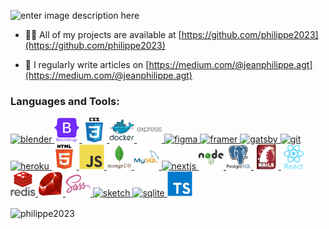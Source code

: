 
![enter image description here](https://lh3.googleusercontent.com/pw/AP1GczMLa5TmXBjAqwzoDt6TmS-OTFEd0IJfQR2l0UoMoKMQcmyHndbirjTroQLSaGg-PcRn0aQ1n5hJ2eL9ioK4e-uTpH1EQqiqI-YgruWv_M61aDfjkcI9hbB4roYxuYY27sms5ZGkzmFDQ6bPrJmTX8omhbNffdaznjItTqDjE-Ns9BnxqCdXWe_GBpMTHTcorHEy8INPyEQMRyWCMemMs1sKgsDIwCXwPtmZI9aIkmFM3MvWIXTGfhCyc7yo37CNOpYZse29YjjgWjeIQbzK9ufgPeGUXk5E3uYjUTfGfXhFufRCD1HnZaQoehyAyrIqFTdfqpl9QfhHV8WdVVt_Gh1uE2_fmHz5h2WZZ5MlGvB1olbfdCmdids1tAaO_ZoO21pud7x-EvBs7xC-zRRGgg5ejFNz2uN5NxUqRi19D19rMTG82lzkb5qTJIcjYeSeMYLUSL2v_sxmv0mRI3O669himJ9b0lKIouxjQyZfd4xrAYsyt21YSd_wdxtjUsSP0PF4vfeyyPgEfC_fER-aCuca9yjLHUfKStP8X7eRNnI23Dt4wSSDXoSbA8VLMeHnvknlyx9yR7aTb0or01nMOCRs4yzH1MoTc-XziBbnNwOYy1XJEdzmQOASyzYI4sZAnwsOcB-fufa4IM8UlnHU385h4N4DGJGhBuU6sLEV1oRw1yjNIvRRt3JOVAB2Ceu62DAl5R20e9MSzsAGCHh4KdBK61jU8MxUIzeX8S74sE_1f4kt_iM47nHzfsdEXCNfCDDe2Cc-csLKiJV2HuA0xq6_TI1KJezaCXMLQRHS39ju9PAZjfVg8EBgaZjujtymubevC1JLoM9fE_-DMZPTm7r6QvtV8wXQP-WNGkfskkunQlSu4-sR0bqAaRRuZyGopEOb2Bn0EfHvn99Rmg97uQF0L7hNiQYdwEGKnMy0Xmfrk6ZQE1j_e3frhF7W=w770-h545-s-no?authuser=0)



- 👨‍💻 All of my projects are available at [https://github.com/philippe2023](https://github.com/philippe2023)  
  
- 📝 I regularly write articles on [https://medium.com/@jeanphilippe.agt](https://medium.com/@jeanphilippe.agt)  
  
  

  

<h3 align="left">Languages and Tools:</h3>
<p align="left"> <a href="https://www.blender.org/" target="_blank" rel="noreferrer"> <img src="https://download.blender.org/branding/community/blender_community_badge_white.svg" alt="blender" width="40" height="40"/> </a> <a href="https://getbootstrap.com" target="_blank" rel="noreferrer"> <img src="https://raw.githubusercontent.com/devicons/devicon/master/icons/bootstrap/bootstrap-plain-wordmark.svg" alt="bootstrap" width="40" height="40"/> </a> <a href="https://www.w3schools.com/css/" target="_blank" rel="noreferrer"> <img src="https://raw.githubusercontent.com/devicons/devicon/master/icons/css3/css3-original-wordmark.svg" alt="css3" width="40" height="40"/> </a> <a href="https://www.docker.com/" target="_blank" rel="noreferrer"> <img src="https://raw.githubusercontent.com/devicons/devicon/master/icons/docker/docker-original-wordmark.svg" alt="docker" width="40" height="40"/> </a> <a href="https://expressjs.com" target="_blank" rel="noreferrer"> <img src="https://raw.githubusercontent.com/devicons/devicon/master/icons/express/express-original-wordmark.svg" alt="express" width="40" height="40"/> </a> <a href="https://www.figma.com/" target="_blank" rel="noreferrer"> <img src="https://www.vectorlogo.zone/logos/figma/figma-icon.svg" alt="figma" width="40" height="40"/> </a> <a href="https://www.framer.com/" target="_blank" rel="noreferrer"> <img src="https://www.vectorlogo.zone/logos/framer/framer-icon.svg" alt="framer" width="40" height="40"/> </a> <a href="https://www.gatsbyjs.com/" target="_blank" rel="noreferrer"> <img src="https://www.vectorlogo.zone/logos/gatsbyjs/gatsbyjs-icon.svg" alt="gatsby" width="40" height="40"/> </a> <a href="https://git-scm.com/" target="_blank" rel="noreferrer"> <img src="https://www.vectorlogo.zone/logos/git-scm/git-scm-icon.svg" alt="git" width="40" height="40"/> </a> <a href="https://heroku.com" target="_blank" rel="noreferrer"> <img src="https://www.vectorlogo.zone/logos/heroku/heroku-icon.svg" alt="heroku" width="40" height="40"/> </a> <a href="https://www.w3.org/html/" target="_blank" rel="noreferrer"> <img src="https://raw.githubusercontent.com/devicons/devicon/master/icons/html5/html5-original-wordmark.svg" alt="html5" width="40" height="40"/> </a> <a href="https://developer.mozilla.org/en-US/docs/Web/JavaScript" target="_blank" rel="noreferrer"> <img src="https://raw.githubusercontent.com/devicons/devicon/master/icons/javascript/javascript-original.svg" alt="javascript" width="40" height="40"/> </a> <a href="https://www.mongodb.com/" target="_blank" rel="noreferrer"> <img src="https://raw.githubusercontent.com/devicons/devicon/master/icons/mongodb/mongodb-original-wordmark.svg" alt="mongodb" width="40" height="40"/> </a> <a href="https://www.mysql.com/" target="_blank" rel="noreferrer"> <img src="https://raw.githubusercontent.com/devicons/devicon/master/icons/mysql/mysql-original-wordmark.svg" alt="mysql" width="40" height="40"/> </a> <a href="https://nextjs.org/" target="_blank" rel="noreferrer"> <img src="https://cdn.worldvectorlogo.com/logos/nextjs-2.svg" alt="nextjs" width="40" height="40"/> </a> <a href="https://nodejs.org" target="_blank" rel="noreferrer"> <img src="https://raw.githubusercontent.com/devicons/devicon/master/icons/nodejs/nodejs-original-wordmark.svg" alt="nodejs" width="40" height="40"/> </a> <a href="https://www.postgresql.org" target="_blank" rel="noreferrer"> <img src="https://raw.githubusercontent.com/devicons/devicon/master/icons/postgresql/postgresql-original-wordmark.svg" alt="postgresql" width="40" height="40"/> </a> <a href="https://rubyonrails.org" target="_blank" rel="noreferrer"> <img src="https://raw.githubusercontent.com/devicons/devicon/master/icons/rails/rails-original-wordmark.svg" alt="rails" width="40" height="40"/> </a> <a href="https://reactjs.org/" target="_blank" rel="noreferrer"> <img src="https://raw.githubusercontent.com/devicons/devicon/master/icons/react/react-original-wordmark.svg" alt="react" width="40" height="40"/> </a> <a href="https://redis.io" target="_blank" rel="noreferrer"> <img src="https://raw.githubusercontent.com/devicons/devicon/master/icons/redis/redis-original-wordmark.svg" alt="redis" width="40" height="40"/> </a> <a href="https://www.ruby-lang.org/en/" target="_blank" rel="noreferrer"> <img src="https://raw.githubusercontent.com/devicons/devicon/master/icons/ruby/ruby-original.svg" alt="ruby" width="40" height="40"/> </a> <a href="https://sass-lang.com" target="_blank" rel="noreferrer"> <img src="https://raw.githubusercontent.com/devicons/devicon/master/icons/sass/sass-original.svg" alt="sass" width="40" height="40"/> </a> <a href="https://www.sketch.com/" target="_blank" rel="noreferrer"> <img src="https://www.vectorlogo.zone/logos/sketchapp/sketchapp-icon.svg" alt="sketch" width="40" height="40"/> </a> <a href="https://www.sqlite.org/" target="_blank" rel="noreferrer"> <img src="https://www.vectorlogo.zone/logos/sqlite/sqlite-icon.svg" alt="sqlite" width="40" height="40"/> </a> <a href="https://www.typescriptlang.org/" target="_blank" rel="noreferrer"> <img src="https://raw.githubusercontent.com/devicons/devicon/master/icons/typescript/typescript-original.svg" alt="typescript" width="40" height="40"/> </a> </p>

<p><img align="center" src="https://github-readme-stats.vercel.app/api/top-langs?username=philippe2023&show_icons=true&locale=en&layout=compact" alt="philippe2023" /></p>
